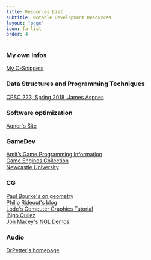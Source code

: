 ```yaml
---
title: Resources List
subtitle: Notable Development Resources
layout: "page"
icon: fa-list
order: 4
---
```


### My own Infos
[My C-Snippets](https://gist.github.com/Acry/554e04bab3a2669a5ba2ecd4d673e875)

### Data Structures and Programming Techniques
[CPSC 223, Spring 2018, James Aspnes](http://www.cs.yale.edu/homes/aspnes/classes/223/notes.html)

### Software optimization
[Agner`s Site](https://www.agner.org/optimize/)

### GameDev
[Amit’s Game Programming Information](http://www-cs-students.stanford.edu/~amitp/gameprog.html)<br>
[Game Engines Collection](https://github.com/collections/game-engines)<br>
[Newcastle University](https://research.ncl.ac.uk/game/mastersdegree/)

### CG
[Paul Bourke's on geometry](http://paulbourke.net/geometry/)<br>
[Philip Rideout's blog](http://github.prideout.net/)<br>
[Lode's Computer Graphics Tutorial](https://lodev.org/cgtutor/)<br>
[Íñigo Quílez](http://www.iquilezles.org/prods/index.htm)<br>
[Jon Macey's NGL Demos](https://nccastaff.bmth.ac.uk/jmacey/GraphicsLib/Demos/index.html)<br>

### Audio
[DrPetter's homepage](http://www.drpetter.se/article_sound.html)
